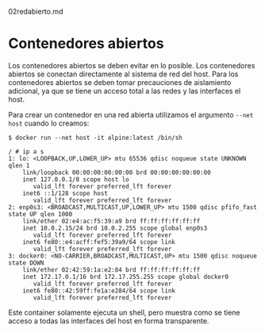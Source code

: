 02redabierto.md

# Contenedores abiertos

Los contenedores abiertos se deben evitar en lo posible. Los contenedores abiertos se conectan directamente al sistema de red del host. Para los contenedores abiertos se deben tomar precauciones de aislamiento adicional, ya que se tiene un acceso total a las redes y las interfaces el host.

Para crear un contenedor en una red abierta utilizamos el argumento `--net host` cuando lo creamos:

```
$ docker run --net host -it alpine:latest /bin/sh

/ # ip a s
1: lo: <LOOPBACK,UP,LOWER_UP> mtu 65536 qdisc noqueue state UNKNOWN qlen 1
    link/loopback 00:00:00:00:00:00 brd 00:00:00:00:00:00
    inet 127.0.0.1/8 scope host lo
       valid_lft forever preferred_lft forever
    inet6 ::1/128 scope host
       valid_lft forever preferred_lft forever
2: enp0s3: <BROADCAST,MULTICAST,UP,LOWER_UP> mtu 1500 qdisc pfifo_fast state UP qlen 1000
    link/ether 02:e4:ac:f5:39:a9 brd ff:ff:ff:ff:ff:ff
    inet 10.0.2.15/24 brd 10.0.2.255 scope global enp0s3
       valid_lft forever preferred_lft forever
    inet6 fe80::e4:acff:fef5:39a9/64 scope link
       valid_lft forever preferred_lft forever
3: docker0: <NO-CARRIER,BROADCAST,MULTICAST,UP> mtu 1500 qdisc noqueue state DOWN
    link/ether 02:42:59:1a:e2:84 brd ff:ff:ff:ff:ff:ff
    inet 172.17.0.1/16 brd 172.17.255.255 scope global docker0
       valid_lft forever preferred_lft forever
    inet6 fe80::42:59ff:fe1a:e284/64 scope link
       valid_lft forever preferred_lft forever
```

Este container solamente ejecuta un shell, pero muestra como se tiene acceso a todas las interfaces del host en forma transparente.
